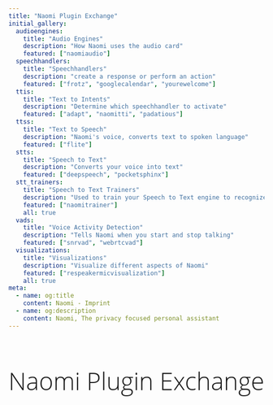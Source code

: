 ```yaml
---
title: "Naomi Plugin Exchange"
initial_gallery:
  audioengines:
    title: "Audio Engines"
    description: "How Naomi uses the audio card"
    featured: ["naomiaudio"]
  speechhandlers:
    title: "Speechhandlers"
    description: "create a response or perform an action"
    featured: ["frotz", "googlecalendar", "yourewelcome"]
  ttis:
    title: "Text to Intents"
    description: "Determine which speechhandler to activate"
    featured: ["adapt", "naomitti", "padatious"]
  ttss:
    title: "Text to Speech"
    description: "Naomi's voice, converts text to spoken language"
    featured: ["flite"]
  stts:
    title: "Speech to Text"
    description: "Converts your voice into text"
    featured: ["deepspeech", "pocketsphinx"]
  stt_trainers:
    title: "Speech to Text Trainers"
    description: "Used to train your Speech to Text engine to recognize your voice"
    featured: ["naomitrainer"]
    all: true
  vads:
    title: "Voice Activity Detection"
    description: "Tells Naomi when you start and stop talking"
    featured: ["snrvad", "webrtcvad"]
  visualizations:
    title: "Visualizations"
    description: "Visualize different aspects of Naomi"
    featured: ["respeakermicvisualization"]
    all: true
meta:
  - name: og:title
    content: Naomi - Imprint
  - name: og:description
    content: Naomi, The privacy focused personal assistant
---
```


<h1 class="welcome">Naomi Plugin Exchange</h1>

<style>
h1.welcome {
  font-family: 'Open Sans', sans-serif;
  font-weight: 300;
  font-size: 36pt;
}
</style>



<PluginSearch />
